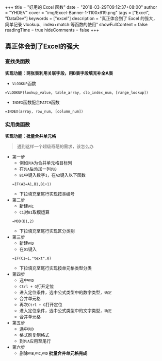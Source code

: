+++
title = "好用的 Excel 函数"
date = "2018-03-29T09:12:37+08:00"
author = "YHDEV"
cover = "img/Excel-Banner-1-1100x619.png"
tags = ["Excel", "DataDev"]
keywords = ["excel"]
description = "真正体会到了 Excel 的强大，简单记录 vlookup、index+match 等函数的使用"
showFullContent = false
readingTime = true
hideComments = false
+++
## 真正体会到了Excel的强大
### 查找类函数
**实现功能：两张表利用关联字段，用B表字段填充补全A表**
- `VLOOKUP`函数
```excel
=VLOOKUP(lookup_value, table_array, clo_index_num, [range_lookup])
```
- `INDEX`函数配合`MATCH`函数
```excel
=INDEX(array, row_num, [column_num])
```
### 实用类函数
**实现功能：批量合并单元格**

> 遇到这样一个超级奇葩的需求，该怎么办

- 第一步
  - 例如`列A`为合并单元格目标列
  - 在`列A`后添加一列`列B`
  - `B1`中键入数字`1`，在`A2`键入以下函数
  ```excel
  =IF(A2=A1,B1,B1+1)
  ```
  - 下拉填充至尾行实现按类编号
- 第二步
  - 新建`列C`
  - `C1`对`B1`取模运算
  ```excel
  =MOD(B1,2)
  ```
  - 下拉填充至尾行实现区分类别
- 第三步
  - 新建`列D`
  - 在`D1`键入
  ```excel
  =IF(C1=1,"text",0)
  ```
  - 下拉填充至尾行实现按单元格类型分类
- 第四步
  - 选中`列D`
  - `Ctrl + G`打开定位
  - 进入定位条件，选中公式类型中的数字类型，`确定`
  - 合并单元格
  - 再次`Ctrl + G`打开定位
  - 进入定位条件，选中公式类型中的文字类型，`确定`
  - 合并单元格
- 第五步
  - 选中`列D`
  - 格式刷复制格式
  - 到`列A`应用至尾行
- 第六步
  - 删除`列B`,`列C`,`列D`
**批量合并单元格完成**
